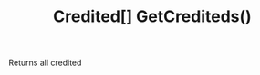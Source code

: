 ﻿---
uid: crmscript_ref_NSListAgent_GetCrediteds
title: Credited[] GetCrediteds()
intellisense: NSListAgent.GetCrediteds
keywords: NSListAgent, GetCrediteds
so.topic: reference
---

Returns all credited

